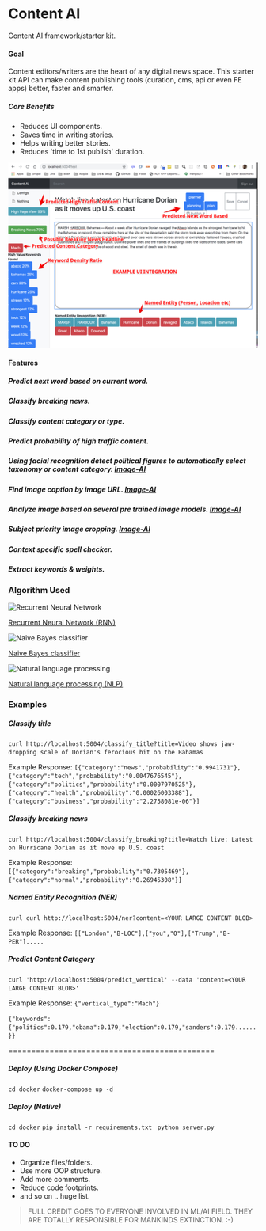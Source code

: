 # Content AI

Content AI framework/starter kit.

#### Goal
Content editors/writers are the heart of any digital news space. This starter kit API can make content publishing tools (curation, cms, api or even FE apps) better, faster and smarter. 
##### Core Benefits
* Reduces UI components.
* Saves time in writing stories.
* Helps writing better stories.
* Reduces 'time to 1st publish' duration.

![Content AI ](static/images/content-ai.jpg "Content AI ")

#### Features
##### Predict next word based on current word.
##### Classify breaking news.
##### Classify content category or type.
##### Predict probability of high traffic content.
##### Using facial recognition detect political figures to automatically select taxonomy or content category. [Image-AI](https://github.com/nycdidar/Image-AI)
##### Find image caption by image URL. [Image-AI](https://github.com/nycdidar/Image-AI)
##### Analyze image based on several pre trained image models. [Image-AI](https://github.com/nycdidar/Image-AI)
##### Subject priority image cropping. [Image-AI](https://github.com/nycdidar/Image-AI)
##### Context specific spell checker.
##### Extract keywords & weights.

### Algorithm Used
![Recurrent Neural Network](https://qph.fs.quoracdn.net/main-qimg-6eced51767f5bcd94b32bbe50da438e9 "Recurrent Neural Network")

[Recurrent Neural Network (RNN)](https://en.wikipedia.org/wiki/Recurrent_neural_network)

![Naive Bayes classifier](https://provalisresearch.com/uploads/linear_vs_nonlinear_problems.png "Naive Bayes classifier")

[Naive Bayes classifier](https://en.wikipedia.org/wiki/Naive_Bayes_classifier)

![Natural language processing](https://deeplearninganalytics.org/wp-content/uploads/2019/04/nlp.png "Natural language processing")

[Natural language processing (NLP)](https://en.wikipedia.org/wiki/Natural_language_processing)

### Examples
##### Classify title
`curl http://localhost:5004/classify_title?title=Video shows jaw-dropping scale of Dorian's ferocious hit on the Bahamas`

Example Response:
`[{"category":"news","probability":"0.9941731"},{"category":"tech","probability":"0.0047676545"},{"category":"politics","probability":"0.0007970525"},{"category":"health","probability":"0.00026003388"},{"category":"business","probability":"2.2758081e-06"}]`
##### Classify breaking news
`curl http://localhost:5004/classify_breaking?title=Watch live: Latest on Hurricane Dorian as it move up U.S. coast`

Example Response:
`
[{"category":"breaking","probability":"0.7305469"},{"category":"normal","probability":"0.26945308"}]`

##### Named Entity Recognition (NER)
`curl curl http://localhost:5004/ner?content=<YOUR LARGE CONTENT BLOB>`

Example Response:
`[["London","B-LOC"],["you","O"],["Trump","B-PER"].....`

##### Predict Content Category
`curl 'http://localhost:5004/predict_vertical' --data 'content=<YOUR LARGE CONTENT BLOB>'`

Example Response:
`{"vertical_type":"Mach"}`

`{"keywords":{"politics":0.179,"obama":0.179,"election":0.179,"sanders":0.179......}}`

=============================================
##### Deploy (Using Docker Compose)
`cd docker`
`docker-compose up -d`

##### Deploy (Native)
`cd docker`
`pip install -r requirements.txt `
`python server.py`

#### TO DO
- Organize files/folders.
- Use more OOP structure.
- Add more comments.
- Reduce code footprints.
- and so on .. huge list.


> FULL CREDIT GOES TO EVERYONE INVOLVED IN ML/AI FIELD. THEY ARE TOTALLY RESPONSIBLE FOR MANKINDS EXTINCTION. :-)